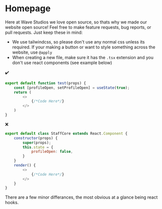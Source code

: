 # Homepage

Here at Wave Studios we love open source, so thats why we made our website open source! Feel free to make feature requests, bug reports, or pull requests. Just keep these in mind:

- We use tailwindcss, so please don't use any normal css unless its required. If your making a button or want to style something across the website, use `@apply`
- When creating a new file, make sure it has the `.tsx` extension and you don't use react components (see example below)

✔️

```js
export default function test(props) {
    const [profileOpen, setProfileOpen] = useState(true);
    return (
        <>
            {/*Code Here*/}
        </>
    )
}
```

❌

```js
export default class StaffCore extends React.Component {
    constructor(props) {
        super(props);
        this.state = {
            profileOpen: false,
        }
    }
    render() {
        <>
            {/*Code Here*/}
        </>
    }
}
```

There are a few minor differances, the most obvious at a glance being react hooks.
